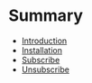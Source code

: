 # Summary

* [Introduction](README.md)
* [Installation](installation.md)
* [Subscribe](subscribe.md)
* [Unsubscribe](unsubscribe.md)

